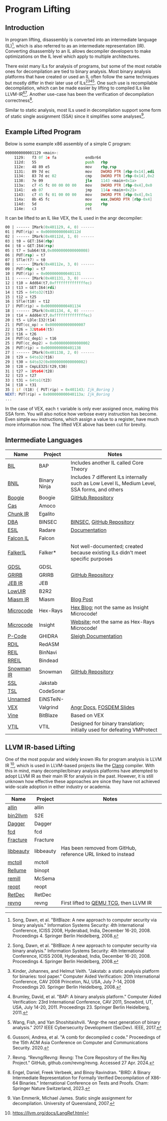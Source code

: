 # Program Lifting 

## Introduction
In program lifting, disassembly is converted into an intermediate language (IL)[^1], which is also referred to as an intermediate representation (IR).
Converting disassembly to an IL allows decompiler developers to make optimizations on the IL level which apply to multiple architectures. 

There exist many ILs for analysis of programs, but some of the most notable ones for decompilation are tied to binary analysis.
Most binary analysis platforms that have created or used an IL often follow the same techniques but mostly differ in their later use of ILs[^1][^2][^3][^4]. 
One such use is recompilable decompilation, which can be made easier by lifting to compiled ILs like LLVM-IR[^5][^6].
Another use-case has been the verification of decompilation correctness[^8].

Similar to static analysis, most ILs used in decompilation support some form of static single assignment (SSA) since it simplifies some analyses[^7].

## Example Lifted Program
Below is some example x86 assembly of a simple C program:
```asm
0000000000001129 <main>:
    1129:   f3 0f 1e fa             endbr64
    112d:   55                      push   rbp
    112e:   48 89 e5                mov    rbp,rsp
    1131:   89 7d ec                mov    DWORD PTR [rbp-0x14],edi
    1134:   83 7d ec 02             cmp    DWORD PTR [rbp-0x14],0x2
    1138:   7e 09                   jle    1143 <main+0x1a>
    113a:   c7 45 fc 00 00 00 00    mov    DWORD PTR [rbp-0x4],0x0
    1141:   eb 07                   jmp    114a <main+0x21>
    1143:   c7 45 fc 01 00 00 00    mov    DWORD PTR [rbp-0x4],0x1
    114a:   8b 45 fc                mov    eax,DWORD PTR [rbp-0x4]
    114d:   5d                      pop    rbp
    114e:   c3                      ret 
```

It can be lifted to an IL like VEX, the IL used in the angr decompiler:
```asm
00 | ------ IMark(0x401129, 4, 0) ------
01 | PUT(rip) = 0x000000000040112d
02 | ------ IMark(0x40112d, 1, 0) ------
03 | t0 = GET:I64(rbp)
04 | t8 = GET:I64(rsp)
05 | t7 = Sub64(t8,0x0000000000000008)
06 | PUT(rsp) = t7
07 | STle(t7) = t0
08 | ------ IMark(0x40112e, 3, 0) ------
09 | PUT(rbp) = t7
10 | PUT(rip) = 0x0000000000401131
11 | ------ IMark(0x401131, 3, 0) ------
12 | t10 = Add64(t7,0xffffffffffffffec)
13 | t13 = GET:I64(rdi)
14 | t25 = 64to32(t13)
15 | t12 = t25
16 | STle(t10) = t12
17 | PUT(rip) = 0x0000000000401134
18 | ------ IMark(0x401134, 4, 0) ------
19 | t14 = Add64(t7,0xffffffffffffffec)
20 | t5 = LDle:I32(t14)
21 | PUT(cc_op) = 0x0000000000000007
22 | t26 = 32Uto64(t5)
23 | t16 = t26
24 | PUT(cc_dep1) = t16
25 | PUT(cc_dep2) = 0x0000000000000002
26 | PUT(rip) = 0x0000000000401138
27 | ------ IMark(0x401138, 2, 0) ------
28 | t29 = 64to32(t16)
29 | t30 = 64to32(0x0000000000000002)
30 | t28 = CmpLE32S(t29,t30)
31 | t27 = 1Uto64(t28)
32 | t23 = t27
33 | t31 = 64to1(t23)
34 | t18 = t31
35 | if (t18) { PUT(rip) = 0x401143; Ijk_Boring }
NEXT: PUT(rip) = 0x000000000040113a; Ijk_Boring
...
```

In the case of VEX, each `t` variable is only ever assigned once, making this SSA form. 
You will also notice how verbose every instruction has become. 
Even simple `mov` instructions, which assign a value to a register, have much more information now. 
The lifted VEX above has been cut for brevity. 

## Intermediate Languages

| Name                                                                 | Project          | Notes                                                                                                                                   |
|----------------------------------------------------------------------|------------------|-----------------------------------------------------------------------------------------------------------------------------------------|
| [BIL](https://github.com/BinaryAnalysisPlatform/bap)                 | BAP              | Includes another IL called Core Theory                                                                                                  |
| [BNIL](http://docs.binary.ninja/dev/bnil-llil.html)                  | Binary Ninja     | Includes 7 different ILs internally such as Low Level IL, Medium Level, SSA forms, and others                                            |
| [Boogie](https://www.microsoft.com/en-us/research/project/boogie-an-intermediate-verification-language/) | Boogie           | [GitHub Repository](https://github.com/boogie-org/boogie)                                                                               |
| [Cas](https://github.com/bdcht/amoco/blob/release/amoco/cas/expressions.py) | Amoco            |                                                                                                                                         |
| [Chunk IR](https://github.com/columbia/egalito/tree/master/src/chunk) | Egalito          |                                                                                                                                         |
| [DBA](https://link.springer.com/chapter/10.1007%2F978-3-662-46681-0_17) | BINSEC          | [BINSEC](http://binsec.gforge.inria.fr/), [GitHub Repository](https://github.com/binsec/binsec)                                          |
| [ESIL](https://github.com/radare/radare2/wiki/ESIL)                  | Radare           | [Documentation](https://github.com/radare/radare2/blob/master/doc/esil.md)                                                              |
| [Falcon IL](https://github.com/falconre/falcon)                      | Falcon           |                                                                                                                                         |
| [FalkerIL](https://gamozolabs.github.io)                              | Falker*          | Not well-documented; created because existing ILs didn't meet specific purposes                                                          |
| [GDSL](https://github.com/gdslang/gdsl-toolkit)                      | GDSL             |                                                                                                                                         |
| [GRIRB](https://grammatech.github.io/gtirb/)                         | GRIRB            | [GitHub Repository](https://github.com/GrammaTech/gtirb)                                                                                |
| [JEB IR](https://www.pnfsoftware.com/blog/jeb-native-pipeline-intermediate-representation/) | JEB |                                                                                                                     |
| [LowUIR](https://github.com/B2R2-org/B2R2)                           | B2R2             |                                                                                                                                         |
| [Miasm IR](https://github.com/cea-sec/miasm)                         | Miasm            | [Blog Post](https://miasm.re/blog/2019/01/16/miasm_ir_getting_higher.html)                                                              |
| [Microcode](https://hex-rays.com/products/ida/support/ppt/recon2018.ppt) | Hex-Rays        | [Hex Blog](http://www.hexblog.com/?p=1232); not the same as Insight Microcode!                                                          |
| [Microcode](https://github.com/hotelzululima/insight)                | Insight          | [Website](https://insight.labri.fr/); not the same as Hex-Rays Microcode!                                                               |
| [P-Code](http://ghidra.re/courses/languages/html/pcoderef.html)      | GHIDRA           | [Sleigh Documentation](http://ghidra.re/courses/languages/html/sleigh.html#idm140310875627168)                                          |
| [RDIL](https://github.com/REDasmOrg/REDasm)                          | RedASM           |                                                                                                                                         |
| [REIL](https://www.zynamics.com/binnavi/manual/html/reil_language.htm) | BinNavi         |                                                                                                                                         |
| [RREIL](https://bitbucket.org/mihaila/bindead/wiki/Introduction%20to%20RREIL) | Bindead        |                                                                                                                                         |
| [Snowman IR](https://derevenets.com/)                                | Snowman          | [GitHub Repository](https://github.com/yegord/snowman/blob/master/src/nc/arch/x86/X86InstructionAnalyzer.cpp)                            |
| [SSL](http://www.jakstab.org/)                                       | Jakstab          |                                                                                                                                         |
| [TSL](http://pages.cs.wisc.edu/~reps/past-research.html#TSL_overview) | CodeSonar       |                                                                                                                                         |
| [Unnamed](https://github.com/EiNSTeiN-/decompiler/tree/master/src/ir) | EiNSTeiN-        |                                                                                                                                         |
| [VEX](https://github.com/smparkes/valgrind-vex/blob/master/pub/libvex_ir.h) | Valgrind      | [Angr Docs](https://docs.angr.io/advanced-topics/ir), [FOSDEM Slides](https://archive.fosdem.org/2017/schedule/event/valgrind_vex_future/attachments/slides/1842/export/events/attachments/valgrind_vex_future/slides/1842/valgrind_vex_future.pdf) |
| [Vine](http://bitblaze.cs.berkeley.edu/vine.html)                    | BitBlaze         | Based on VEX                                                                                                                           |
| [VTIL](https://github.com/can1357/VTIL/)                             | VTIL             | Designed for binary translation; initially used for defeating VMProtect                                                                  |


## LLVM IR-based Lifting

One of the most popular and widely known IRs for program analysis is LLVM IR [^9], which is used in LLVM-based projects like the [Clang](https://clang.llvm.org/) compiler.
With this in mind, many decompiler/binary analysis platforms have attempted to adopt LLVM IR as their main IR for analysis in the past. 
However, it is still unknown how effective these approaches are since they have not achieved wide-scale adoption in either industry or academia. 

| Name                                                                 | Project                                                             | Notes                                   |
|----------------------------------------------------------------------|---------------------------------------------------------------------|-----------------------------------------|
| [allin](http://sdasgup3.web.engr.illinois.edu/Document/allin_poster.pdf) | allin                                                              |                                         |
| [bin2llvm](https://github.com/cojocar/bin2llvm)                      | S2E                                                                 |                                         |
| [Dagger](https://github.com/repzret/dagger)                          | Dagger                                                              |                                         |
| [fcd](https://github.com/zneak/fcd)                                  | fcd                                                                 |                                         |
| [Fracture](https://github.com/draperlaboratory/fracture)             | Fracture                                                            |                                         |
| [libbeauty](https://github.com/jcdutton/reference)                   | libbeauty                                                           | Has been removed from GitHub, reference URL linked to instead |
| [mctoll](https://github.com/microsoft/llvm-mctoll)                   | mctoll                                                              |                                         |
| [Rellume](https://github.com/aengelke/binopt)                        | binopt                                                              |                                         |
| [remill](https://github.com/trailofbits/mcsema)                      | McSema                                                              |                                         |
| [reopt](https://github.com/GaloisInc/reopt)                          | reopt                                                               |                                         |
| [RetDec](https://github.com/avast/retdec)                            | RetDec                                                              |                                         |
| [revng](https://github.com/revng/revng)                              | revng                                                               | First lifted to [QEMU TCG](https://www.qemu.org/docs/master/devel/index-tcg.html), then LLVM IR |


[^1]: Song, Dawn, et al. "BitBlaze: A new approach to computer security via binary analysis." Information Systems Security: 4th International Conference, ICISS 2008, Hyderabad, India, December 16-20, 2008. Proceedings 4. Springer Berlin Heidelberg, 2008.
[^2]: Kinder, Johannes, and Helmut Veith. "Jakstab: a static analysis platform for binaries: tool paper." Computer Aided Verification: 20th International Conference, CAV 2008 Princeton, NJ, USA, July 7-14, 2008 Proceedings 20. Springer Berlin Heidelberg, 2008.
[^3]: Brumley, David, et al. "BAP: A binary analysis platform." Computer Aided Verification: 23rd International Conference, CAV 2011, Snowbird, UT, USA, July 14-20, 2011. Proceedings 23. Springer Berlin Heidelberg, 2011.
[^4]: Wang, Fish, and Yan Shoshitaishvili. "Angr-the next generation of binary analysis." 2017 IEEE Cybersecurity Development (SecDev). IEEE, 2017.
[^5]: Gussoni, Andrea, et al. "A comb for decompiled c code." Proceedings of the 15th ACM Asia Conference on Computer and Communications Security. 2020.
[^6]: Revng. “Revng/Revng: Revng: The Core Repository of the Rev.Ng Project.” GitHub, github.com/revng/revng. Accessed 27 Apr. 2024.  
[^7]: Van Emmerik, Michael James. Static single assignment for decompilation. University of Queensland, 2007.
[^8]: Engel, Daniel, Freek Verbeek, and Binoy Ravindran. "BIRD: A Binary Intermediate Representation for Formally Verified Decompilation of X86-64 Binaries." International Conference on Tests and Proofs. Cham: Springer Nature Switzerland, 2023.
[^9]: https://llvm.org/docs/LangRef.html
